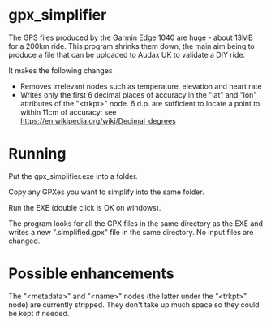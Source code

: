 # gpx_simplifier

The GPS files produced by the Garmin Edge 1040 are huge -
about 13MB for a 200km ride. This program shrinks them down,
the main aim being to produce a file that can be uploaded
to Audax UK to validate a DIY ride.

It makes the following changes

* Removes irrelevant nodes such as temperature, elevation
  and heart rate
* Writes only the first 6 decimal places of accuracy in
  the "lat" and "lon" attributes of the "&lt;trkpt&gt;" node.
  6 d.p. are sufficient to locate a point to within 11cm
  of accuracy: see https://en.wikipedia.org/wiki/Decimal_degrees


# Running

Put the gpx_simplifier.exe into a folder.

Copy any GPXes you want to simplify into the same folder.

Run the EXE (double click is OK on windows).

The program looks for all the GPX files in the same directory
as the EXE and writes a new ".simplified.gpx" file in the same
directory. No input files are changed.

# Possible enhancements

The "&lt;metadata&gt;" and "&lt;name&gt;" nodes (the latter under
the "&lt;trkpt&gt;" node) are currently stripped. They don't take
up much space so they could be kept if needed.
